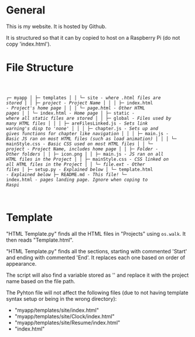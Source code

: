 <h1>General</h1>

This is my website. It is hosted by Github.

It is structured so that it can by copied to host on a Raspberry Pi (do not copy 'index.html').

<h1>File Structure</h1>

<code style="white-space: pre; overflow-x: scroll;">

┌─ myapp
│  ├─ templates
│  │  └─ site *- where .html files are stored*
│  │     ├─ *project - Project Name*
│  │     │  ├─ index.html *- Project's home page*
│  │     │  └─ *page.html - Other HTML pages*
│  │     └─ index.html *- Home page*
│  ├─ static *- where all static files are stored*
│  │  ├─ global *- Files used by many HTML files*
│  │  │  ├─ areFilesLinked.js *- Sets link warning's disp to 'none'*
│  │  │  ├─ chapter.js *- Sets up and gives functions for chapter like navigation*
│  │  │  ├─ main.js *- Basic JS ran on most HTML files (such as load animation)*
│  │  │  └─ mainStyle.css *- Basic CSS used on most HTML files*
│  │  └─ *project - Project Name, includes home page*
│  │     ├─ *Folder - Other folders*
│  │     ├─ icon.png
│  │     ├─ main.js *- JS ran on all HTML files in the Project*
│  │     ├─ mainStyle.css *- CSS linked on all HTML files in the Project*
│  │     └─ *file.ext - Other files*
│  ├─ setup.py *- Explained below*
│  └─ template.html *- Explained below*
├─ README.md *- This file!*
└─ index.html *- pages landing page. Ignore when coping to Raspi*

</code>

<h1>Template</h1>

"HTML Template.py" finds all the HTML files in "Projects" using `os.walk`. It then reads "Template.html".

"HTML Template.py" finds all the sections, starting with commented 'Start' and ending with commented 'End'. It replaces each one based on order of appearance.

The script will also find a variable stored as '<Project>' and replace it with the project name based on the file path.

The Pyhton file will not affect the following files (due to not having template syntax setup or being in the wrong directory):
*   "myapp/templates/site/index.html"
*   "myapp/templates/site/Clock/index.html"
*   "myapp/templates/site/Resume/index.html"
*   "index.html"

